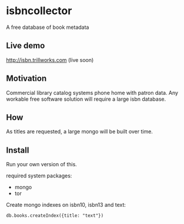# isbncollector
A free database of book metadata

## Live demo
http://isbn.trillworks.com (live soon)

## Motivation
Commercial library catalog systems phone home with patron data. Any workable free software solution will require a large isbn database.

## How
As titles are requested, a large mongo will be built over time.

## Install
Run your own version of this.

required system packages:
* mongo
* tor

Create mongo indexes on isbn10, isbn13 and text:

    db.books.createIndex({title: "text"})
